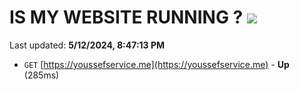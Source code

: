 # IS MY WEBSITE RUNNING ? [![](https://img.shields.io/static/v1?label=Sponsor&message=%E2%9D%A4&logo=GitHub&color=%23fe8e86)](https://github.com/sponsors/<username>)

Last updated: **5/12/2024, 8:47:13 PM**

- `GET` [https://youssefservice.me](https://youssefservice.me) - **Up** (285ms)
